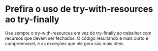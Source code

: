 # Prefira o uso de try-with-resources ao try-finally
Use sempre o try-with-resources em vez do try-finally ao trabalhar com recursos que devem ser fechados. 
O código resultando é mais curto e compreensível, e as exceções que ele gera são mais úteis.